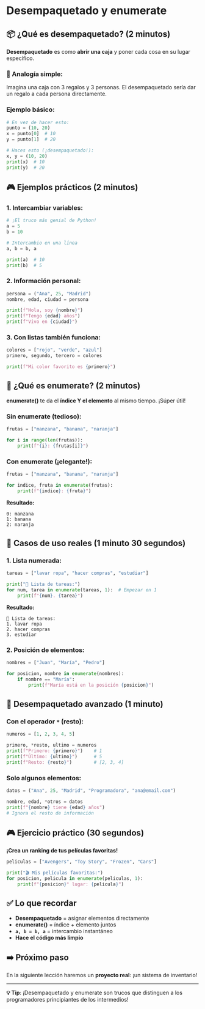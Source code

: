 # Desempaquetado y enumerate

## 📦 ¿Qué es desempaquetado? (2 minutos)

**Desempaquetado** es como **abrir una caja** y poner cada cosa en su lugar específico.

### 🎯 Analogía simple:

Imagina una caja con 3 regalos y 3 personas. El desempaquetado sería dar un regalo a cada persona directamente.

### Ejemplo básico:

```python
# En vez de hacer esto:
punto = (10, 20)
x = punto[0]  # 10
y = punto[1]  # 20

# Haces esto (¡desempaquetado!):
x, y = (10, 20)
print(x)  # 10
print(y)  # 20
```

## 🎮 Ejemplos prácticos (2 minutos)

### 1. Intercambiar variables:

```python
# ¡El truco más genial de Python!
a = 5
b = 10

# Intercambio en una línea
a, b = b, a

print(a)  # 10
print(b)  # 5
```

### 2. Información personal:

```python
persona = ("Ana", 25, "Madrid")
nombre, edad, ciudad = persona

print(f"Hola, soy {nombre}")
print(f"Tengo {edad} años")
print(f"Vivo en {ciudad}")
```

### 3. Con listas también funciona:

```python
colores = ["rojo", "verde", "azul"]
primero, segundo, tercero = colores

print(f"Mi color favorito es {primero}")
```

## 🔢 ¿Qué es enumerate? (2 minutos)

**enumerate()** te da el **índice Y el elemento** al mismo tiempo. ¡Súper útil!

### Sin enumerate (tedioso):

```python
frutas = ["manzana", "banana", "naranja"]

for i in range(len(frutas)):
    print(f"{i}: {frutas[i]}")
```

### Con enumerate (¡elegante!):

```python
frutas = ["manzana", "banana", "naranja"]

for indice, fruta in enumerate(frutas):
    print(f"{indice}: {fruta}")
```

**Resultado:**

```
0: manzana
1: banana
2: naranja
```

## 🎯 Casos de uso reales (1 minuto 30 segundos)

### 1. Lista numerada:

```python
tareas = ["lavar ropa", "hacer compras", "estudiar"]

print("📝 Lista de tareas:")
for num, tarea in enumerate(tareas, 1):  # Empezar en 1
    print(f"{num}. {tarea}")
```

**Resultado:**

```
📝 Lista de tareas:
1. lavar ropa
2. hacer compras
3. estudiar
```

### 2. Posición de elementos:

```python
nombres = ["Juan", "María", "Pedro"]

for posicion, nombre in enumerate(nombres):
    if nombre == "María":
        print(f"María está en la posición {posicion}")
```

## 🌟 Desempaquetado avanzado (1 minuto)

### Con el operador `*` (resto):

```python
numeros = [1, 2, 3, 4, 5]

primero, *resto, ultimo = numeros
print(f"Primero: {primero}")    # 1
print(f"Último: {ultimo}")      # 5
print(f"Resto: {resto}")        # [2, 3, 4]
```

### Solo algunos elementos:

```python
datos = ("Ana", 25, "Madrid", "Programadora", "ana@email.com")

nombre, edad, *otros = datos
print(f"{nombre} tiene {edad} años")
# Ignora el resto de información
```

## 🎮 Ejercicio práctico (30 segundos)

**¡Crea un ranking de tus películas favoritas!**

```python
peliculas = ["Avengers", "Toy Story", "Frozen", "Cars"]

print("🎬 Mis películas favoritas:")
for posicion, pelicula in enumerate(peliculas, 1):
    print(f"{posicion}° lugar: {pelicula}")
```

## ✅ Lo que recordar

- **Desempaquetado** = asignar elementos directamente
- **enumerate()** = índice + elemento juntos
- **`a, b = b, a`** = intercambio instantáneo
- **Hace el código más limpio**

## ➡️ Próximo paso

En la siguiente lección haremos un **proyecto real**: ¡un sistema de inventario!

---

**💡 Tip**: ¡Desempaquetado y enumerate son trucos que distinguen a los programadores principiantes de los intermedios!
